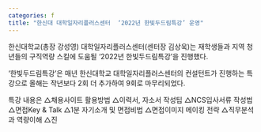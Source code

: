 ```yaml
---
categories: f
title: "한신대 대학일자리플러스센터  ‘2022년 한빛두드림특강’ 운영"
---
```







한신대학교(총장 강성영) 대학일자리플러스센터(센터장 김상욱)는 재학생들과 지역 청년들의 구직역량 스킬에 도움될 &lsquo;2022년 한빛두드림특강&rsquo;을 진행했다.

&lsquo;한빛두드림특강&rsquo;은 매년 한신대학교 대학일자리플러스센터의 컨설턴트가 진행하는 특강으로 올해는 작년보다 2회 더 추가하여 9회로 마무리되었다.

특강 내용은 △채용사이트 활용방법 △이력서, 자소서 작성팁 △NCS입사서류 작성법 △면접Key & Talk △1분 자기소개 및 면접비법 △면접이미지 메이킹 전략 △직무분석과 역량이해 △진